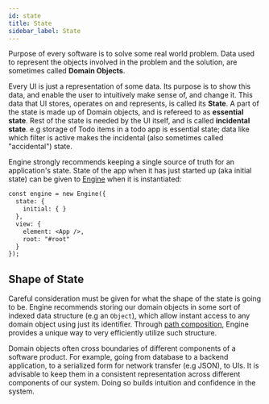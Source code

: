 ```yaml
---
id: state
title: State
sidebar_label: State
---
```


Purpose of every software is to solve some real world problem. Data used to
represent the objects involved in the problem and the solution, are sometimes
called **Domain Objects**.

Every UI is just a representation of some data. Its purpose is to show this
data, and enable the user to intuitively make sense of, and change it. This data
that UI stores, operates on and represents, is called its **State**. A part of
the state is made up of Domain objects, and is refereed to as **essential
state**. Rest of the state is needed by the UI itself, and is called
**incidental state**. e.g storage of Todo items in a todo app is essential
state; data like which filter is active makes the incidental (also sometimes
called "accidental") state.

Engine strongly recommends keeping a single source of truth for an application's
state. State of the app when it has just started up (aka initial state) can be
given to [Engine](/docs/api/engine) when it is instantiated:

```diff
const engine = new Engine({
  state: {
    initial: { }
  },
  view: {
    element: <App />,
    root: "#root"
  }
});
```

## Shape of State

Careful consideration must be given for what the shape of the state is going to
be. Engine recommends storing our domain objects in some sort of indexed data
structure (e.g an `Object`), which allow instant access to any domain object
using just its identifier. Through [path
composition](/docs/concepts/path-composition), Engine provides a unique way to
very efficiently utilize such structure.

Domain objects often cross boundaries of different components of a software
product. For example, going from database to a backend application, to a
serialized form for network transfer (e.g JSON), to UIs. It is advisable to keep
them in a consistent representation across different components of our system.
Doing so builds intuition and confidence in the system.
